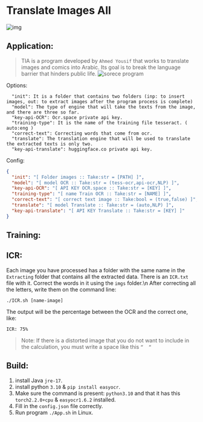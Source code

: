 # Translate Images All
![img](https://github.com/user-attachments/assets/9de328d4-ed2b-4b31-a18f-d32e49c7388e)
## Application:

> TIA is a program developed by ``Ahmed Yousif`` that works to translate images and comics into Arabic. Its goal is to break the language barrier that hinders public life. ![sorece program](https://github.com/ahmed4sy/Transimgs-sorece)

Options:

```
  "init": It is a folder that contains two folders (inp: to insert images, out: to extract images after the program process is complete)
  "model": The type of engine that will take the texts from the image, and there are three so far.
  "key-api-OCR": Ocr.space private api key.
  "training-type": It is the name of the training file tesseract. ( auto:eng )
  "correct-text": Correcting words that come from ocr.
  "translate": The translation engine that will be used to translate the extracted texts is only two.
  "key-api-translate": huggingface.co private api key.
```
Config:

```json
{
  "init": "[ Folder images :: Take:str = [PATH] ]",
  "model": "[ model OCR :: Take:str = (tess-ocr,api-ocr,NLP) ]",
  "key-api-OCR": "[ API KEY OCR.space :: Take:str = [KEY] ]",
  "training-type": "[ name Train OCR :: Take:str = [NAME] ]",
  "correct-text": "[ correct text image :: Take:bool = (true,false) ]",
  "translate": "[ model Translate :: Take:str = (auto,NLP) ]",
  "key-api-translate": "[ API KEY Translate :: Take:str = [KEY] ]"
}
```

## Training:

## ICR:
Each image you have processed has a folder with the same name in the `Extracting` folder that contains all the extracted data. There is an `ICR.txt` file with it. Correct the words in it using the `imgs` folder.\n
After correcting all the letters, write them on the command line:
```shell
./ICR.sh [name-image]
```
The output will be the percentage between the OCR and the correct one, like:
```
ICR: 75%
```
> Note: If there is a distorted image that you do not want to include in the calculation, you must write a space like this `“  “`
## Build:
1. install Java `jre-17`.
2. install python `3.10` & `pip install easyocr`.
3. Make sure the command is present: `python3.10` and that it has this  `torch2.2.0+cpu` & `easyocr1.6.2` installed.
4. Fill in the `config.json` file correctly.
5. Run program `./App.sh` in Linux.
